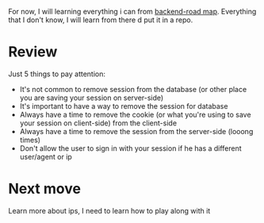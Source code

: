 For now, I will learning everything i can from [backend-road map](https://github.com/kamranahmedse/developer-roadmap). Everything that I don't know, I will learn from there d put it in a repo.


# Review
Just 5 things to pay attention:
* It's not common to remove session from the database (or other place you are saving your session on server-side)
* It's important to have a way to remove the session for database
* Always have a time to remove the cookie (or what you're using to save your session on client-side) from the client-side
* Always have a time to remove the session from the server-side (looong times)
* Don't allow the user to sign in with your session if he has a different user/agent or ip


# Next move 
Learn more about ips, I need to learn how to play along with it

